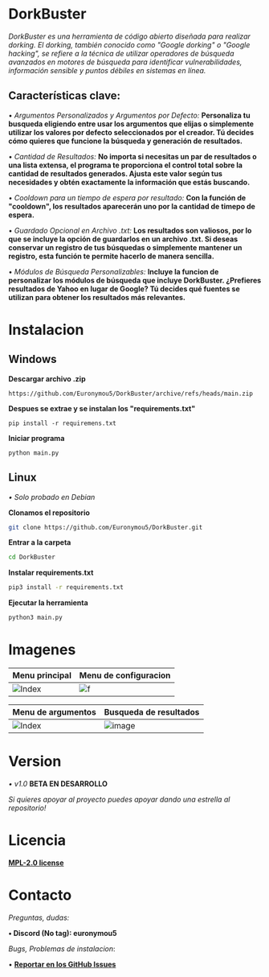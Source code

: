 # DorkBuster
*DorkBuster es una herramienta de código abierto diseñada para realizar dorking. El dorking, también conocido como "Google dorking" o "Google hacking", se refiere a la técnica de utilizar operadores de búsqueda avanzados en motores de búsqueda para identificar vulnerabilidades, información sensible y puntos débiles en sistemas en línea.*

## Características clave:

• *Argumentos Personalizados y Argumentos por Defecto:*
**Personaliza tu busqueda eligiendo entre usar los argumentos que elijas o simplemente utilizar los valores por defecto seleccionados por el creador. Tú decides cómo quieres que funcione la búsqueda y generación de resultados.**

• *Cantidad de Resultados:*
**No importa si necesitas un par de resultados o una lista extensa, el programa te proporciona el control total sobre la cantidad de resultados generados. Ajusta este valor según tus necesidades y obtén exactamente la información que estás buscando.**

• *Cooldown para un tiempo de espera por resultado:*
**Con la función de "cooldown", los resultados aparecerán uno por la cantidad de timepo de espera.**

• *Guardado Opcional en Archivo .txt:*
**Los resultados son valiosos, por lo que se incluye la opción de guardarlos en un archivo .txt. Si deseas conservar un registro de tus búsquedas o simplemente mantener un registro, esta función te permite hacerlo de manera sencilla.**

• *Módulos de Búsqueda Personalizables:*
**Incluye la funcion de personalizar los módulos de búsqueda que incluye DorkBuster. ¿Prefieres resultados de Yahoo en lugar de Google? Tú decides qué fuentes se utilizan para obtener los resultados más relevantes.**

# Instalacion

## Windows

**Descargar archivo .zip**

```
https://github.com/Euronymou5/DorkBuster/archive/refs/heads/main.zip
```

**Despues se extrae y se instalan los "requirements.txt"**

```
pip install -r requiremens.txt
```

**Iniciar programa**

```
python main.py
```

## Linux

*• Solo probado en Debian*

**Clonamos el repositorio**

```bash
git clone https://github.com/Euronymou5/DorkBuster.git
```

**Entrar a la carpeta**

```bash
cd DorkBuster
```

**Instalar requirements.txt**

```bash
pip3 install -r requirements.txt
```

**Ejecutar la herramienta**

```bash
python3 main.py
```

# Imagenes

| Menu principal | Menu de configuracion |
| -------------- | ----------------|
|![Index](https://media.discordapp.net/attachments/995599976463859713/1144118265573036092/image.png?width=535&height=344)|![f](https://media.discordapp.net/attachments/995599976463859713/1144118469076467753/image.png?width=535&height=344)


| Menu de argumentos | Busqueda de resultados |
| -------------- | ----------------|
|![Index](https://media.discordapp.net/attachments/995599976463859713/1144118545207267328/image.png?width=535&height=345)|![image](https://media.discordapp.net/attachments/995599976463859713/1144118903732178944/image.png?width=535&height=344)

# Version

*• v1.0* **BETA EN DESARROLLO**

*Si quieres apoyar al proyecto puedes apoyar dando una estrella al repositorio!*

# Licencia 

**[MPL-2.0 license](https://github.com/Euronymou5/DorkBuster/blob/main/LICENSE)**

# Contacto

*Preguntas, dudas:*

**• Discord (No tag): euronymou5**

*Bugs, Problemas de instalacion*:

• **[Reportar en los GitHub Issues](https://github.com/Euronymou5/DorkBuster/issues)**
